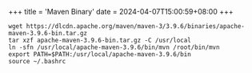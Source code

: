 +++
title = 'Maven Binary'
date = 2024-04-07T15:00:59+08:00
+++

```shell
wget https://dlcdn.apache.org/maven/maven-3/3.9.6/binaries/apache-maven-3.9.6-bin.tar.gz
tar xzf apache-maven-3.9.6-bin.tar.gz -C /usr/local
ln -sfn /usr/local/apache-maven-3.9.6/bin/mvn /root/bin/mvn  
export PATH=$PATH:/usr/local/apache-maven-3.9.6/bin
source ~/.bashrc
```
